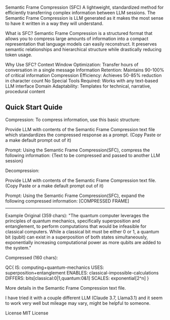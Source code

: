 Semantic Frame Compression (SFC)
A lightweight, standardized method for efficiently transferring complex information between LLM sessions. The Semantic Frame Compression is LLM generated as it makes the most sense to have it written in a way they will understand.

What is SFC?
Semantic Frame Compression is a structured format that allows you to compress large amounts of information into a compact representation that language models can easily reconstruct. It preserves semantic relationships and hierarchical structure while drastically reducing token usage.

Why Use SFC?
Context Window Optimization: Transfer hours of conversation in a single message
Information Retention: Maintains 90-100% of critical information
Compression Efficiency: Achieves 50-85% reduction in character count
No Special Tools Required: Works with any text-based LLM interface
Domain Adaptability: Templates for technical, narrative, procedural content

Quick Start Quide
-----------------------------------------------------
Compression:
To compress information, use this basic structure:

Provide LLM with contents of the Semantic Frame Compression text file which standardizes the compressed response as a prompt. (Copy Paste or a make default prompt out of it)

Prompt: 
Using the Semantic Frame Compression(SFC), compress the following information:
{Text to be compressed and passed to another LLM session}


Decompression:

Provide LLM with contents of the Semantic Frame Compression text file. (Copy Paste or a make default prompt out of it)

Prompt:
Using the Semantic Frame Compression(SFC), expand the following compressed information:
[COMPRESSED FRAME]

-----------------------------------------------------
Example
Original (359 chars): "The quantum computer leverages the principles of quantum mechanics, specifically superposition and entanglement, to perform computations that would be infeasible for classical computers. While a classical bit must be either 0 or 1, a quantum bit (qubit) can exist in a superposition of both states simultaneously, exponentially increasing computational power as more qubits are added to the system."

Compressed (160 chars):

QC{ 
  IS: computing+quantum-mechanics 
  USES: superposition+entanglement 
  ENABLES: classical-impossible-calculations 
  DIFFERS: bits[classical:0|1,quantum:0&1] 
  SCALES: exponential[2^n] 
}

More details in the Semantic Frame Compression text file.

I have tried it with a couple different LLM (Claude 3.7, Llama3.1) and it seem to work very well but mileage may vary, might be helpful to someone.

License
MIT License
